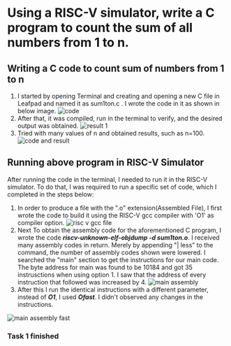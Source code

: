 # Using a RISC-V simulator, write a C program to count the sum of all numbers from 1 to n.

## Writing a C code to count sum of numbers from 1 to n
1. I started by opening Terminal and creating and opening a new C file in Leafpad and named it as sum1ton.c . I wrote the code in it as shown in below image.
![code ](https://github.com/PULKITMAN/VSD_MINI_ResearchInternship/assets/118650271/0d647449-334d-415f-9237-8736b00b070e)
2. After that, it was compiled, run in the terminal to verify, and the desired output was obtained.
![result 1](https://github.com/PULKITMAN/VSD_MINI_ResearchInternship/assets/118650271/0c544287-ae29-426f-8ce9-61aa62fd8699)
3. Tried with many values of n and obtained results, such as n=100.
![code and result](https://github.com/PULKITMAN/VSD_MINI_ResearchInternship/assets/118650271/b88546ed-16f9-426b-9e4c-1c549559a9c0)
## Running above program in RISC-V Simulator
After running the code in the terminal, I needed to run it in the RISC-V simulator. To do that, I was required to run a specific set of code, which I completed in the steps below:
1. In order to produce a file with the ".o" extension(Assembled File), I first wrote the code to build it using the RISC-V gcc compiler with  'O1' as compiler option.
![risc v gcc file](https://github.com/PULKITMAN/VSD_MINI_ResearchInternship/assets/118650271/7291f1b8-71ca-4b39-90e8-1269fe36f168)
2. Next To obtain the assembly code for the aforementioned C program, I wrote the code ***riscv-unknown-elf-objdump -d sum1ton.o***. I received many assembly codes in return. Merely by appending "| less" to the command, the number of assembly codes shown were lowered. I searched the "main" section to get the instructions for our main code. The byte address for main was found to be 10184 and got 35 instrusctions when using option 1. I saw that the address of every instruction that followed was increased by 4.
![main assembly](https://github.com/PULKITMAN/VSD_MINI_ResearchInternship/assets/118650271/2ef3878a-4e56-48cd-a773-2f953ef3c94c)
3. After this I run the identical instructions with a different parameter, instead of ***O1***, I used ***Ofast***. I didn't observed any changes in the instructions.
   
![main assembly fast](https://github.com/PULKITMAN/VSD_MINI_ResearchInternship/assets/118650271/1d3d065d-cc21-4200-93d1-4564f364b854)

### Task 1 finished
